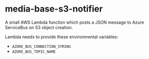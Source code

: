 # media-base-s3-notifier

A small AWS Lambda function which posts a JSON message to Azure ServiceBus on S3 object creation.


Lambda needs to provide these environmental variables:
* `AZURE_BUS_CONNECTION_STRING`
* `AZURE_BUS_TOPIC_NAME`
